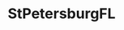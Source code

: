 ---
title: StPetersburgFL
crosslinks:
- TropicalWeather
- gifs
- '2013'
- conspiracy
- Entrepreneur
- lfg
- watchpeopledie
- tampa
- Anatomy
---